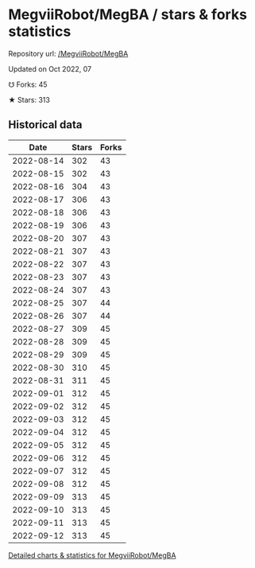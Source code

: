 # MegviiRobot/MegBA / stars & forks statistics

Repository url: [/MegviiRobot/MegBA](https://github.com/MegviiRobot/MegBA)

Updated on Oct 2022, 07

☋ Forks: 45

★ Stars: 313

## Historical data
| Date | Stars | Forks |
|------|-------|-------|
| 2022-08-14 | 302 | 43 | 
| 2022-08-15 | 302 | 43 | 
| 2022-08-16 | 304 | 43 | 
| 2022-08-17 | 306 | 43 | 
| 2022-08-18 | 306 | 43 | 
| 2022-08-19 | 306 | 43 | 
| 2022-08-20 | 307 | 43 | 
| 2022-08-21 | 307 | 43 | 
| 2022-08-22 | 307 | 43 | 
| 2022-08-23 | 307 | 43 | 
| 2022-08-24 | 307 | 43 | 
| 2022-08-25 | 307 | 44 | 
| 2022-08-26 | 307 | 44 | 
| 2022-08-27 | 309 | 45 | 
| 2022-08-28 | 309 | 45 | 
| 2022-08-29 | 309 | 45 | 
| 2022-08-30 | 310 | 45 | 
| 2022-08-31 | 311 | 45 | 
| 2022-09-01 | 312 | 45 | 
| 2022-09-02 | 312 | 45 | 
| 2022-09-03 | 312 | 45 | 
| 2022-09-04 | 312 | 45 | 
| 2022-09-05 | 312 | 45 | 
| 2022-09-06 | 312 | 45 | 
| 2022-09-07 | 312 | 45 | 
| 2022-09-08 | 312 | 45 | 
| 2022-09-09 | 313 | 45 | 
| 2022-09-10 | 313 | 45 | 
| 2022-09-11 | 313 | 45 | 
| 2022-09-12 | 313 | 45 | 


[Detailed charts & statistics for MegviiRobot/MegBA](https://reviewgithub.com/rep/MegviiRobot/MegBA)
